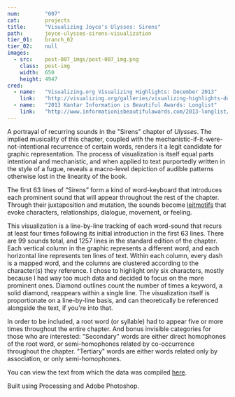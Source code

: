 ```yaml
---
num:        "007"
cat:        projects
title:      "Visualizing Joyce's Ulysses: Sirens"
path:       joyce-ulysses-sirens-visualization
tier_01:    branch_02
tier_02:    null
images:
  - src:    post-007_imgs/post-007_img.png
    class:  post-img
    width:  650
    height: 4947
cred:
  - name:   "Visualizing.org Visualizing Highlights: December 2013"
    link:   "http://visualizing.org/galleries/visualizing-highlights-december-2013"
  - name:   "2013 Kantar Information is Beautiful Awards: Longlist"
    link:   "http://www.informationisbeautifulawards.com/2013-longlist/data-visualization/"
---
```

A portrayal of recurring sounds in the "Sirens" chapter of _Ulysses_. The implied musicality of this chapter, coupled with the mechanistic-if-it-were-not-intentional recurrence of certain words, renders it a legit candidate for graphic representation. The process of visualization is itself equal parts intentional and mechanistic, and when applied to text purportedly written in the style of a fugue, reveals a macro-level depiction of audible patterns otherwise lost in the linearity of the book.

The first 63 lines of “Sirens” form a kind of word-keyboard that introduces each prominent sound that will appear throughout the rest of the chapter. Through their juxtaposition and mutation, the sounds become [leitmotifs](http://en.wikipedia.org/wiki/Leitmotif) that evoke characters, relationships, dialogue, movement, or feeling.

This visualization is a line-by-line tracking of each word-sound that recurs at least four times following its initial introduction in the first 63 lines. There are 99 sounds total, and 1257 lines in the standard edition of the chapter. Each vertical column in the graphic represents a different word, and each horizontal line represents ten lines of text. Within each column, every dash is a mapped word, and the columns are clustered according to the character(s) they reference. I chose to highlight only six characters, mostly because I had way too much data and decided to focus on the more prominent ones. Diamond outlines count the number of times a keyword, a solid diamond, reappears within a single line. The visualization itself is proportionate on a line-by-line basis, and can theoretically be referenced alongside the text, if you're into that.

In order to be included, a root word (or syllable) had to appear five or more times throughout the entire chapter. And bonus invisible categories for those who are interested: "Secondary" words are either direct homophones of the root word, or semi-homophones related by co-occurrence throughout the chapter. "Tertiary" words are either words related only by association, or only semi-homophones.

You can view the text from which the data was compiled [here](../images/post-007_imgs/sirens.txt). 

Built using Processing and Adobe Photoshop.